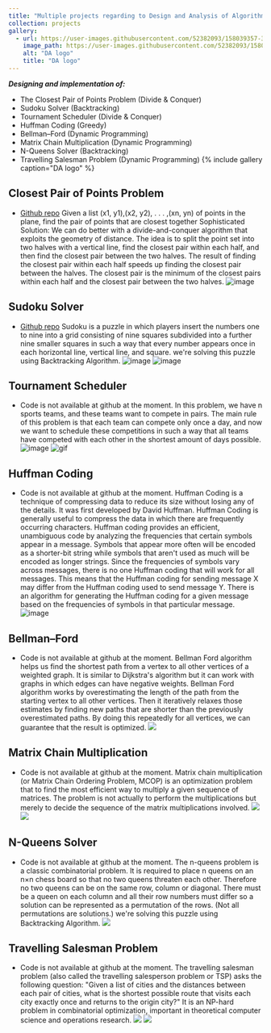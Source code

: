 ```yaml
---
title: "Multiple projects regarding to Design and Analysis of Algorithms course"
collection: projects
gallery:
  - url: https://user-images.githubusercontent.com/52382093/158039357-38f431d4-c24d-413f-8551-741f15c656a2.gif
    image_path: https://user-images.githubusercontent.com/52382093/158039357-38f431d4-c24d-413f-8551-741f15c656a2.gif
    alt: "DA logo"
    title: "DA logo"
---
```

***Designing and implementation of:***
- The Closest Pair of Points Problem (Divide & Conquer)
- Sudoku Solver (Backtracking)
- Tournament Scheduler (Divide & Conquer)
- Huffman Coding (Greedy)
- Bellman–Ford (Dynamic Programming)
- Matrix Chain Multiplication (Dynamic Programming)
- N-Queens Solver (Backtracking)
- Travelling Salesman Problem (Dynamic Programming)
{% include gallery caption="DA logo" %}

## Closest Pair of Points Problem
* [Github repo](https://github.com/benymaxparsa/The-Closest-Pair-of-Points)
Given a list (x1, y1),(x2, y2), . . . ,(xn, yn) of points in the plane, find the pair of points that are closest together
Sophisticated Solution: We can do better with a divide-and-conquer algorithm that exploits the geometry
of distance. The idea is to split the point set into two halves with a vertical line, find the closest
pair within each half, and then find the closest pair between the two halves. The result of finding
the closest pair within each half speeds up finding the closest pair between the halves. The closest
pair is the minimum of the closest pairs within each half and the closest pair between the two
halves.
![image](/images/Closest_Pair_of_Points.png)

## Sudoku Solver
* [Github repo](https://github.com/benymaxparsa/Sudoku-Solver)
Sudoku is a puzzle in which players insert the numbers one to nine into a grid consisting of nine squares subdivided into a further nine smaller squares in such a way that every number appears once in each horizontal line, vertical line, and square.
we're solving this puzzle using Backtracking Algorithm.
![image](https://raw.githubusercontent.com/benymaxparsa/Sudoku-Solver/master/question.jpg)
![image](https://raw.githubusercontent.com/benymaxparsa/Sudoku-Solver/master/answer.jpg)

## Tournament Scheduler
* Code is not available at github at the moment.
In this problem, we have n sports teams, and these teams want to compete in pairs. The main rule of this problem is that each team can compete only once a day, and now we want to schedule these competitions in such a way that all teams have competed with each other in the shortest amount of days possible.
![image](https://raw.githubusercontent.com/benymaxparsa/Quera.ir/master/3992%20-%20TA/AD/Project%201/3teams.jpg)
![gif](/images/Tournament.png)

## Huffman Coding
* Code is not available at github at the moment.
Huffman Coding is a technique of compressing data to reduce its size without losing any of the details. It was first developed by David Huffman.
Huffman Coding is generally useful to compress the data in which there are frequently occurring characters.
Huffman coding provides an efficient, unambiguous code by analyzing the frequencies that certain symbols appear in a message. Symbols that appear more often will be encoded as a shorter-bit string while symbols that aren't used as much will be encoded as longer strings. Since the frequencies of symbols vary across messages, there is no one Huffman coding that will work for all messages. This means that the Huffman coding for sending message X may differ from the Huffman coding used to send message Y. There is an algorithm for generating the Huffman coding for a given message based on the frequencies of symbols in that particular message.
![image](https://raw.githubusercontent.com/benymaxparsa/Quera.ir/master/3992%20-%20TA/AD/Project%201/hufman%203.png)

## Bellman–Ford
* Code is not available at github at the moment.
Bellman Ford algorithm helps us find the shortest path from a vertex to all other vertices of a weighted graph.
It is similar to Dijkstra's algorithm but it can work with graphs in which edges can have negative weights.
Bellman Ford algorithm works by overestimating the length of the path from the starting vertex to all other vertices. Then it iteratively relaxes those estimates by finding new paths that are shorter than the previously overestimated paths.
By doing this repeatedly for all vertices, we can guarantee that the result is optimized.
![](/images/bfex.png)

## Matrix Chain Multiplication
* Code is not available at github at the moment.
Matrix chain multiplication (or Matrix Chain Ordering Problem, MCOP) is an optimization problem that to find the most efficient way to multiply a given sequence of matrices. The problem is not actually to perform the multiplications but merely to decide the sequence of the matrix multiplications involved.
![](https://raw.githubusercontent.com/benymaxparsa/Quera.ir/master/3992%20-%20TA/AD/Project%202%20-%20mcm/phast%20%281%29.png)
![](https://raw.githubusercontent.com/benymaxparsa/Quera.ir/master/3992%20-%20TA/AD/Project%202%20-%20mcm/phast%20%282%29.png)

## N-Queens Solver
* Code is not available at github at the moment.
The n-queens problem is a classic combinatorial problem. It is required to place n queens on an n×n chess board so that no two queens threaten each other. Therefore no two queens can be on the same row, column or diagonal. There must be a queen on each column and all their row numbers must differ so a solution can be represented as a permutation of the rows. (Not all permutations are solutions.)
we're solving this puzzle using Backtracking Algorithm.
![](https://raw.githubusercontent.com/benymaxparsa/Quera.ir/master/3992%20-%20TA/AD/4th%20Project%20-%20N-Queen/nqueen_420.jpg)

## Travelling Salesman Problem
* Code is not available at github at the moment.
The travelling salesman problem (also called the travelling salesperson problem or TSP) asks the following question: "Given a list of cities and the distances between each pair of cities, what is the shortest possible route that visits each city exactly once and returns to the origin city?" It is an NP-hard problem in combinatorial optimization, important in theoretical computer science and operations research.
![](https://raw.githubusercontent.com/HB-2000/DA_TSP_IMG/main/T1.JPG)
![](https://raw.githubusercontent.com/HB-2000/DA_TSP_IMG/main/T2.JPG)



